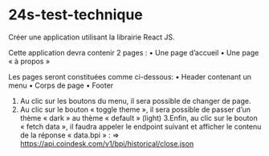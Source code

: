 # 24s-test-technique

Créer une application utilisant la librairie React JS.

Cette application devra contenir 2 pages :
• Une page d’accueil
• Une page « à propos »

Les pages seront constituées comme ci-dessous:
• Header contenant un menu
• Corps de page
• Footer

1. Au clic sur les boutons du menu, il sera possible de changer de page.
2. Au clic sur le bouton « toggle theme », il sera possible de passer d’un thème « dark »
au thème « default » (light)
3.Enfin, au clic sur le bouton « fetch data », il faudra appeler le endpoint suivant et
afficher le contenu de la réponse « data.bpi » :
⇒ https://api.coindesk.com/v1/bpi/historical/close.json
